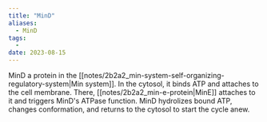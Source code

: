 ```yaml
---
title: "MinD"
aliases:
  - MinD
tags:
  - 
date: 2023-08-15
---
```

MinD a protein in the [[notes/2b2a2_min-system-self-organizing-regulatory-system|Min system]]. In the cytosol, it binds ATP and attaches to the cell membrane. There, [[notes/2b2a2_min-e-protein|MinE]] attaches to it and triggers MinD's ATPase function. MinD hydrolizes bound ATP, changes conformation, and returns to the cytosol to start the cycle anew.